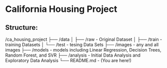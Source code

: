 # California Housing Project


## Structure:
/ca_housing_project
├── /data
│ ├── /raw - Original Dataset
│ ├── /train -training Datasets
│ └── /test - tesing Data Sets
├── /images - any and all images
├── /models - models including Linear Regression, Decision Trees, Random Forest, and SVR
├── /analysis - Initial Data Analysis and Exploratory Data Analysis
└── README.md - (You are here!)